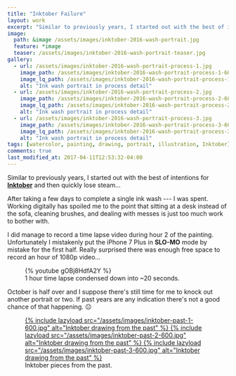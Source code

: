 ```yaml
---
title: "Inktober Failure"
layout: work
excerpt: "Similar to previously years, I started out with the best of intentions for Inktober and then quickly lose steam..."
image: 
  path: &image /assets/images/inktober-2016-wash-portrait.jpg
  feature: *image
  teaser: /assets/images/inktober-2016-wash-portrait-teaser.jpg
gallery:
  - url: /assets/images/inktober-2016-wash-portrait-process-1.jpg
    image_path: /assets/images/inktober-2016-wash-portrait-process-1-600.jpg
    image_lq_path: /assets/images/inktober-2016-wash-portrait-process-1-lq.jpg
    alt: "Ink wash portrait in process detail"
  - url: /assets/images/inktober-2016-wash-portrait-process-2.jpg
    image_path: /assets/images/inktober-2016-wash-portrait-process-2-600.jpg
    image_lq_path: /assets/images/inktober-2016-wash-portrait-process-2-lq.jpg
    alt: "Ink wash portrait in process detail"
  - url: /assets/images/inktober-2016-wash-portrait-process-3.jpg
    image_path: /assets/images/inktober-2016-wash-portrait-process-3-600.jpg
    image_lq_path: /assets/images/inktober-2016-wash-portrait-process-3-lq.jpg
    alt: "Ink wash portrait in process detail"
tags: [watercolor, painting, drawing, portrait, illustration, Inktober]
comments: true
last_modified_at: 2017-04-11T12:53:32-04:00
---
```


Similar to previously years, I started out with the best of intentions for [**Inktober**](http://mrjakeparker.com/inktober) and then quickly lose steam...

After taking a few days to complete a single ink wash --- I was spent. Working digitally has spoiled me to the point that sitting at a desk instead of the sofa, cleaning brushes, and dealing with messes is just too much work to bother with.

I did manage to record a time lapse video during hour 2 of the painting. Unfortunately I mistakenly put the iPhone 7 Plus in **SLO-MO** mode by mistake for the first half. Really surprised there was enough free space to record an hour of 1080p video...

<figure>
  {% youtube gOBj8HdfA2Y %}
  <figcaption>1 hour time lapse condensed down into ~20 seconds.</figcaption>
</figure>

October is half over and I suppose there's still time for me to knock out another portrait or two. If past years are any indication there's not a good chance of that happening. :neutral_face:

<figure class="third">
  <a href="{{ site.url }}/assets/images/inktober-past-1.jpg">
    {% include lazyload src="/assets/images/inktober-past-1-600.jpg" alt="Inktober drawing from the past" %}
  </a>
  <a href="{{ site.url }}/assets/images/inktober-past-2.jpg">
    {% include lazyload src="/assets/images/inktober-past-2-600.jpg" alt="Inktober drawing from the past" %}
  </a>
  <a href="{{ site.url }}/assets/images/inktober-past-3.jpg">
   {% include lazyload src="/assets/images/inktober-past-3-600.jpg" alt="Inktober drawing from the past" %}
  </a>
  <figcaption>Inktober pieces from the past.</figcaption>
</figure>
